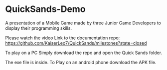 # QuickSands-Demo
A presentation of a Mobile Game made by three Junior Game Developers to display their programming skills.

Please watch the video Link to the documentation repo: https://github.com/KaiserLeo7/QuickSands/milestones?state=closed

To play on a PC Simply download the repo and open the Quick Sands folder.

The exe file is inside. To Play on an android phone download the APK file.

